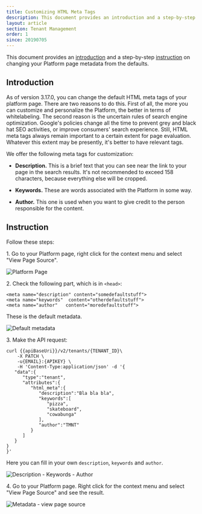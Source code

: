 ```yaml
---
title: Customizing HTML Meta Tags
description: This document provides an introduction and a step-by-step instruction on changing your Platform page metadata from the defaults.
layout: article
section: Tenant Management
order: 1
since: 20190705
---
```


This document provides an [introduction](#introduction) and a step-by-step [instruction](#instruction) on changing your Platform page metadata from the defaults.

## Introduction

As of version 3.17.0, you can change the default HTML meta tags of your platform page. There are two reasons to do this. First of all, the more you can customize and personalize the Platform, the better in terms of whitelabeling. The second reason is the uncertain rules of search engine optimization. Google's policies change all the time to prevent grey and black hat SEO activities, or improve consumers' search experience. Still, HTML meta tags always remain important to a certain extent for page evaluation. Whatever this extent may be presently, it's better to have relevant tags.    

We offer the following meta tags for customization:

- **Description.** This is a brief text that you can see near the link to your page in the search results. It's not recommended to exceed 158 characters, because everything else will be cropped.  

- **Keywords.** These are words associated with the Platform in some way.

- **Author.** This one is used when you want to give credit to the person responsible for the content.

## Instruction

Follow these steps:

1\. Go to your Platform page, right click for the context menu and select "View Page Source".

![Platform Page](/assets/img/integrator-guide/customizing-metadata/Screenshot_1.png)

2\. Check the following part, which is in `<head>`:

```
<meta name="description" content="somedefaultstuff">
<meta name="keywords"  content="otherdefaultstuff">
<meta name="author"   content="moredefaultstuff">
```

These is the default metadata.

![Default metadata](/assets/img/integrator-guide/customizing-metadata/Screenshot_2.png)

3\. Make the API request:

```
curl {{apiBaseUri}}/v2/tenants/{TENANT_ID}\
    -X PATCH \
    -u{EMAIL}:{APIKEY} \
    -H 'Content-Type:application/json' -d '{
   "data":{
      "type":"tenant",
      "attributes":{
         "html_meta":{
            "description":"Bla bla bla",
            "keywords":[
               "pizza",
               "skateboard",
               "cowabunga"
            ],
            "author":"TMNT"
         }
      ]
   }
}
}'
```                 
Here you can fill in your own `description`, `keywords` and `author`.

![Description - Keywords - Author](/assets/img/integrator-guide/customizing-metadata/Screenshot_3.png)

4\. Go to your Platform page. Right click for the context menu and select "View Page Source" and see the result.

![Metadata - view page source](/assets/img/integrator-guide/customizing-metadata/Screenshot_4.png)
